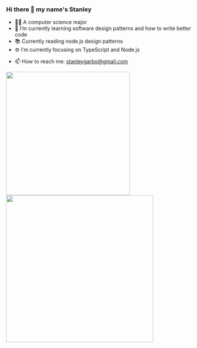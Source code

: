 <!--![backdrop](IMG_20200908_091756.jpg)-->


### Hi there 👋 my name's Stanley

- 🧑‍🎓 A computer science major 
- 🌱 I’m currently learning software design patterns and how to write better code
- 📚 Currently reading node.js design patterns
- ⚙️ I’m currently focusing on TypeScript and Node.js
<!--
- 🔭 I’m currently working on ...

- 👯 I’m looking to collaborate on ...
- 🤔 I’m looking for help with ...
- 💬 Ask me about ...
-->
- 📫 How to reach me: stanleygarbo@gmail.com
<!---
- 😄 Pronouns: ...
- ⚡ Fun fact: ...
-->

<!--
**stanleygarbo/stanleygarbo** is a ✨ _special_ ✨ repository because its `README.md` (this file) appears on your GitHub profile.

Here are some ideas to get you started:

-->

<img width="336" src="https://github-readme-stats.vercel.app/api/top-langs/?username=stanleygarbo&theme=tokyonight&layout=compact&hide_border=true" />
<img width="400" src="https://github-readme-stats.vercel.app/api?username=stanleygarbo&theme=tokyonight&show_icons=true&hide_border=true&count_private=true" /> 
